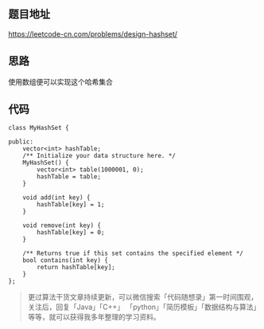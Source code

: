 ## 题目地址 
https://leetcode-cn.com/problems/design-hashset/

## 思路 

使用数组便可以实现这个哈希集合

## 代码 
```
class MyHashSet {

public:
    vector<int> hashTable;
    /** Initialize your data structure here. */
    MyHashSet() {
        vector<int> table(1000001, 0);
        hashTable = table;
    }

    void add(int key) {
        hashTable[key] = 1;
    }

    void remove(int key) {
        hashTable[key] = 0;
    }

    /** Returns true if this set contains the specified element */
    bool contains(int key) {
        return hashTable[key];
    }
};
```
> 更过算法干货文章持续更新，可以微信搜索「代码随想录」第一时间围观，关注后，回复「Java」「C++」 「python」「简历模板」「数据结构与算法」等等，就可以获得我多年整理的学习资料。

